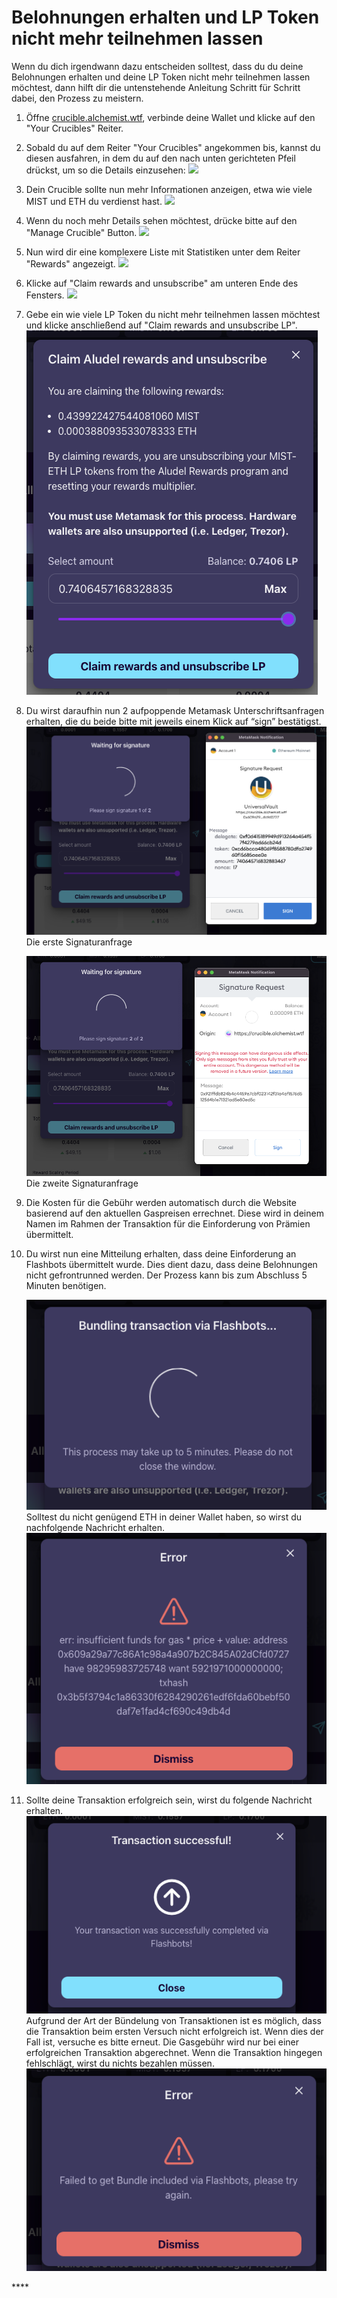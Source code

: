 # Belohnungen erhalten und LP Token nicht mehr teilnehmen lassen

Wenn du dich irgendwann dazu entscheiden solltest, dass du du deine Belohnungen erhalten und deine LP Token nicht mehr teilnehmen lassen möchtest, dann hilft dir die untenstehende Anleitung Schritt für Schritt dabei, den Prozess zu meistern.

1. Öffne [crucible.alchemist.wtf](https://crucible.alchemist.wtf/), verbinde deine Wallet und klicke auf den "Your Crucibles" Reiter.
2. Sobald du auf dem Reiter "Your Crucibles" angekommen bis, kannst du diesen ausfahren, in dem du auf den nach unten gerichteten Pfeil drückst, um so die Details einzusehen: ![](../../.gitbook/assets/screenshot-2021-05-07-at-12.50.58.png) 
3. Dein Crucible sollte nun mehr Informationen anzeigen, etwa wie viele MIST und ETH du verdienst hast. ![](../../.gitbook/assets/screenshot-2021-05-07-at-12.50.42.png)  
4. Wenn du noch mehr Details sehen möchtest, drücke bitte auf den "Manage Crucible" Button. ![](../../.gitbook/assets/screenshot-2021-05-07-at-12.51.04.png)  
5. Nun wird dir eine komplexere Liste mit Statistiken unter dem Reiter "Rewards" angezeigt.  ![](../../.gitbook/assets/screenshot-2021-05-07-at-12.51.22.png)  
6. Klicke auf "Claim rewards and unsubscribe" am unteren Ende des Fensters. ![](../../.gitbook/assets/screenshot-2021-05-07-at-13.05.52.png)  
7. Gebe ein wie viele LP Token du nicht mehr teilnehmen lassen möchtest und klicke anschließend auf "Claim rewards and unsubscribe LP". ![](../../.gitbook/assets/1%20%282%29.png)  
8. Du wirst daraufhin nun 2 aufpoppende Metamask Unterschriftsanfragen erhalten, die du beide bitte mit jeweils einem Klick auf “sign” bestätigst.  
   ![](../../.gitbook/assets/2.png)   
   Die erste Signaturanfrage

  
   ![](../../.gitbook/assets/3%20%281%29%20%283%29.png)  
    Die zweite Signaturanfrage

9. Die Kosten für die Gebühr werden automatisch durch die Website basierend auf den aktuellen Gaspreisen errechnet. Diese wird in deinem Namen im Rahmen der Transaktion für die Einforderung von Prämien übermittelt.

10. Du wirst nun eine Mitteilung erhalten, dass deine Einforderung an Flashbots übermittelt wurde. Dies dient dazu, dass deine Belohnungen nicht gefrontrunned werden. Der Prozess kann bis zum Abschluss 5 Minuten benötigen.

    ![](../../.gitbook/assets/4%20%281%29.png)  
    Solltest du nicht genügend ETH in deiner Wallet haben, so wirst du nachfolgende Nachricht erhalten.  
    ![](../../.gitbook/assets/edlin%20%281%29.png)

11. Sollte deine Transaktion erfolgreich sein, wirst du folgende Nachricht erhalten. ![](../../.gitbook/assets/6%20%281%29.png) Aufgrund der Art der Bündelung von Transaktionen ist es möglich, dass die Transaktion beim ersten Versuch nicht erfolgreich ist. Wenn dies der Fall ist, versuche es bitte erneut. Die Gasgebühr wird nur bei einer erfolgreichen Transaktion abgerechnet. Wenn die Transaktion hingegen fehlschlägt, wirst du nichts bezahlen müssen. ![](../../.gitbook/assets/7%20%281%29.png)



\*\*\*\*

